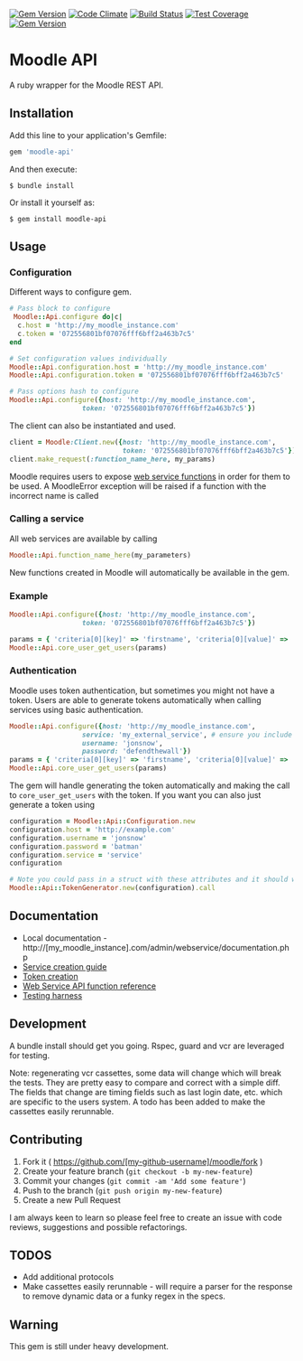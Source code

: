 [![Gem Version](https://badge.fury.io/rb/moodle-api.svg)](http://badge.fury.io/rb/moodle-api)
[![Code Climate](https://codeclimate.com/repos/559ea924e30ba001ad00a507/badges/bf95c036334b007100d3/gpa.svg)](https://codeclimate.com/repos/559ea924e30ba001ad00a507/feed)
[![Build Status](https://travis-ci.org/get-smarter/moodle-api.svg?branch=master)](https://travis-ci.org/get-smarter/moodle-api)
[![Test Coverage](https://codeclimate.com/repos/559ea924e30ba001ad00a507/badges/bf95c036334b007100d3/coverage.svg)](https://codeclimate.com/repos/559ea924e30ba001ad00a507/coverage)
[![Gem Version](https://badge.fury.io/rb/moodle-api.svg)](http://badge.fury.io/rb/moodle-api)

# Moodle API

A ruby wrapper for the Moodle REST API.

## Installation

Add this line to your application's Gemfile:

```ruby
gem 'moodle-api'
```

And then execute:

    $ bundle install

Or install it yourself as:

    $ gem install moodle-api

## Usage

### Configuration

Different ways to configure gem.

```ruby
# Pass block to configure
 Moodle::Api.configure do|c|
  c.host = 'http://my_moodle_instance.com'
  c.token = '072556801bf07076fff6bff2a463b7c5'
end

# Set configuration values individually
Moodle::Api.configuration.host = 'http://my_moodle_instance.com'
Moodle::Api.configuration.token = '072556801bf07076fff6bff2a463b7c5'

# Pass options hash to configure
Moodle::Api.configure({host: 'http://my_moodle_instance.com',
                  token: '072556801bf07076fff6bff2a463b7c5'})

```
The client can also be instantiated and used.

```ruby
client = Moodle:Client.new({host: 'http://my_moodle_instance.com',
                            token: '072556801bf07076fff6bff2a463b7c5'})
client.make_request(:function_name_here, my_params)
```

Moodle requires users to expose [web service functions](https://docs.moodle.org/dev/Web_service_API_functions) in order for them to be used. A MoodleError exception will be raised if a function with the incorrect name is called

### Calling a service

All web services are available by calling

```ruby
Moodle::Api.function_name_here(my_parameters)
```

New functions created in Moodle will automatically be available in the gem.

### Example

```ruby
Moodle::Api.configure({host: 'http://my_moodle_instance.com',
                  token: '072556801bf07076fff6bff2a463b7c5'})

params = { 'criteria[0][key]' => 'firstname', 'criteria[0][value]' => 'Jon' }
Moodle::Api.core_user_get_users(params)
```

### Authentication
Moodle uses token authentication, but sometimes you might not have a token. Users are able to generate tokens automatically when calling services using basic authentication.
```ruby
Moodle::Api.configure({host: 'http://my_moodle_instance.com',
                  service: 'my_external_service', # ensure you include the shortname of the external service
                  username: 'jonsnow',
                  password: 'defendthewall'})
params = { 'criteria[0][key]' => 'firstname', 'criteria[0][value]' => 'Jon' }
Moodle::Api.core_user_get_users(params)
```
The gem will handle generating the token automatically and making the call to `core_user_get_users` with the token. If you want you can also just generate a token using
```ruby
configuration = Moodle::Api::Configuration.new
configuration.host = 'http://example.com'
configuration.username = 'jonsnow'
configuration.password = 'batman'
configuration.service = 'service'
configuration

# Note you could pass in a struct with these attributes and it should work the same
Moodle::Api::TokenGenerator.new(configuration).call
```

## Documentation
- Local documentation - http://[my_moodle_instance].com/admin/webservice/documentation.php
- [Service creation guide](https://docs.moodle.org/20/en/Using_web_services#Creating_a_service)
- [Token creation](https://docs.moodle.org/24/en/Using_web_services#Create_a_token)
- [Web Service API function reference](https://docs.moodle.org/dev/Web_service_API_functions)
- [Testing harness](https://testing.vle.getsmarter.co.za/admin/webservice/testclient.php)

## Development
A bundle install should get you going. Rspec, guard and vcr are leveraged for testing.

Note: regenerating vcr cassettes, some data will change which will break the tests. They are pretty easy to compare and correct with a simple diff. The fields that change are timing fields such as last login date, etc. which are specific to the users system. A todo has been added to make the cassettes easily rerunnable.

## Contributing

1. Fork it ( https://github.com/[my-github-username]/moodle/fork )
2. Create your feature branch (`git checkout -b my-new-feature`)
3. Commit your changes (`git commit -am 'Add some feature'`)
4. Push to the branch (`git push origin my-new-feature`)
5. Create a new Pull Request

I am always keen to learn so please feel free to create an issue with code reviews, suggestions and possible refactorings.

## TODOS

- Add additional protocols
- Make cassettes easily rerunnable - will require a parser for the response to remove dynamic data or a funky regex in the specs.

## Warning

This gem is still under heavy development.
